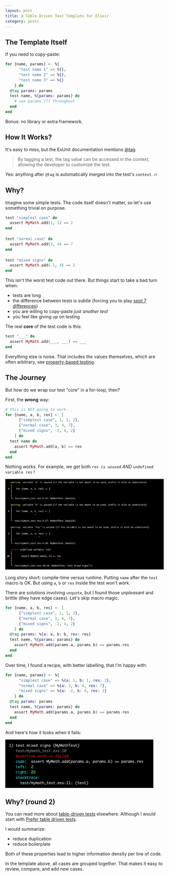 ```yaml
---
layout: post
title: A Table-Driven Test Template for Elixir
category: posts
---
```


## The Template Itself

If you need to copy-paste:

```elixir
for {name, params} <- %{
      "test name 1" => %{},
      "test name 2" => %{},
      "test name 3" => %{}
    } do
  @tag params: params
  test name, %{params: params} do
    # use params.??? throughout
  end
end
```

Bonus: no library or extra framework.

## How It Works?

It's easy to miss, but the ExUnit documentation mentions [@tag](https://hexdocs.pm/ex_unit/ExUnit.Case.html#module-tags)

> By tagging a test, the tag value can be accessed in the context, allowing the developer to customize the test.

Yes: anything after `@tag` is automatically merged into the test's `context`. 🔥

## Why?

Imagine some simple tests. The code itself doesn't matter, so let's use something trivial on purpose.

```elixir
test "simplest case" do
  assert MyMath.add(1, 1) == 2
end

test "normal case" do
  assert MyMath.add(3, 4) == 7
end

test "mixed signs" do
  assert MyMath.add(-2, 4) == 2
end
```

This isn't the worst test code out there. But things start to take a bad turn when:
- tests are long
- the difference between tests is subtle (forcing you to play [spot 7 differences](https://www.google.com/search?q=spot+7+differences&udm=2))
- you are willing to copy-paste _just another test_
- you feel like giving up on testing

The real **core** of the test code is this:

```elixir
test "___" do
  assert MyMath.add(___, ___) == ___
end
```

Everything else is noise. That includes the values themselves, which are often arbitrary, see [property-based testing](https://www.amazon.com/dp/1680506218/).

## The Journey

But how do we wrap our test "core" in a for-loop, then?

First, the **wrong** way:

```elixir
# this is NOT going to work...
for {name, a, b, res} <- [
      {"simplest case", 1, 1, 2},
      {"normal case", 3, 4, 7},
      {"mixed signs", -2, 4, 2}
    ] do
  test name do
    assert MyMath.add(a, b) == res
  end
end
```

Nothing works. For example, we get both `res is unused` _AND_ `undefined variable res` !

[![tests compilation errors](/assets/ex-test-template/tests-fail.jpg)](/assets/ex-test-template/tests-fail.jpg)

Long story short: compile-time versus runtime. Putting `name` after the `test` macro is OK. But using `a`, `b` or `res` inside the test won't work.

There are solutions involving `unquote`, but I found those _unpleasant_ and brittle (they have edge cases). Let's skip macro magic.

```elixir
for {name, a, b, res} <- [
      {"simplest case", 1, 1, 2},
      {"normal case", 3, 4, 7},
      {"mixed signs", -2, 4, 2}
    ] do
  @tag params: %{a: a, b: b, res: res}
  test name, %{params: params} do
    assert MyMath.add(params.a, params.b) == params.res
  end
end
```

Over time, I found a recipe, with better labelling, that I'm happy with:

```elixir
for {name, params} <- %{
      "simplest case" => %{a: 1, b: 1, res: 2},
      "normal case" => %{a: 3, b: 4, res: 7},
      "mixed signs" => %{a: -2, b: 4, res: 2}
    } do
  @tag params: params
  test name, %{params: params} do
    assert MyMath.add(params.a, params.b) == params.res
  end
end
```

And here's how it looks when it fails:

[![test failure example](/assets/ex-test-template/example-failure.jpg)](/assets/ex-test-template/example-failure.jpg)

## Why? (round 2)

You can read more about [table-driven tests](https://www.google.com/search?q=table-driven+tests) elsewhere. Although I would start
with [Prefer table driven tests](https://dave.cheney.net/2019/05/07/prefer-table-driven-tests).

I would summarize:
- reduce duplication
- reduce boilerplate

Both of these properties lead to higher information density per line of code.

In the template above, all cases are grouped together. That makes it easy to review, compare, and add new cases.

